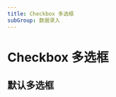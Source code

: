 ```yaml
---
title: Checkbox 多选框
subGroup: 数据录入
---
```


# Checkbox 多选框

## 默认多选框

<Demo src="./demos/default.tsx" />